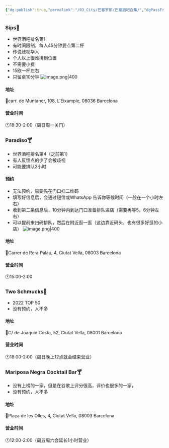 ```yaml
---
{"dg-publish":true,"permalink":"/03_City/巴塞罗那/巴塞酒吧合集/","dgPassFrontmatter":true}
---
```


### Sips🍹
+ 世界酒吧排名第1
+ 有时间限制，每人45分钟要点第二杯
+ 传说歧视华人
+ 个人以上很难排到位置
+ 不需要小费
+ 15欧一杯左右
+ 只留桌10分钟
![image.png|400](https://obsidan-1314364309.cos.ap-beijing.myqcloud.com/obsidan/20250304021420009.png)
#### 地址
📍carr. de Muntaner, 108, L'Eixample, 08036 Barcelona
#### 营业时间
🕐18:30-2:00（周日周一关门）
	
### Paradiso🍸
+ 世界酒吧排名第4（之前第1）
+  有人反馈点的少了会被歧视
+ 可能要排队2小时
#### 预约
+ 无法预约，需要先在门口扫二维码
+ 填写好信息后，会通过短信或WhatsApp 告诉你等候时间（一般在一个小时左右） 
+ 收到第二条信息后，10分钟内到达门口准备排队进店（需要再等5，6分钟左右） 
+ 可以提前来扫码排队，然后在附近逛一逛（这边靠近码头，也有很多好逛的小店）
![image.png|400](https://obsidan-1314364309.cos.ap-beijing.myqcloud.com/obsidan/20250304021705485.png)

#### 地址
📍Carrer de Rera Palau, 4, Ciutat Vella, 08003 Barcelona
#### 营业时间
🕐15:00-2:00
	
### Two Schmucks🍹
+ 2022 TOP 50
+ 没有预约，人不多
#### 地址
📍C/ de Joaquín Costa, 52, Ciutat Vella, 08001 Barcelona
#### 营业时间 
🕐18:00-2:00（周日晚上12点就会结束营业）
	
### Mariposa Negra Cocktail Bar🍸
+ 没有上榜的一家，但是在谷歌上评分很高，评价也很多的一家，
+ 没有预约，人不多
#### 地址
📍Plaça de les Olles, 4, Ciutat Vella, 08003 Barcelona
#### 营业时间
🕐12:00-2:00（周五周六会延长1小时营业）